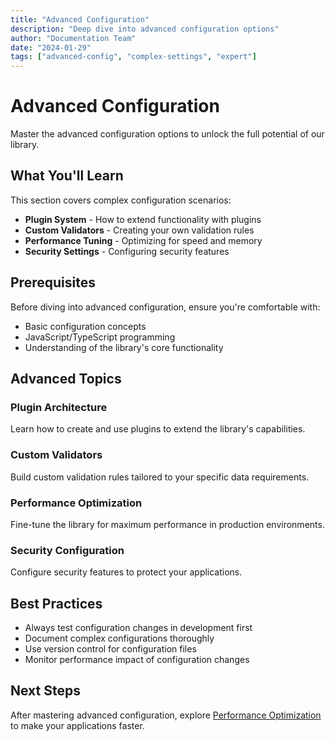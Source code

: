 ```yaml
---
title: "Advanced Configuration"
description: "Deep dive into advanced configuration options"
author: "Documentation Team"
date: "2024-01-29"
tags: ["advanced-config", "complex-settings", "expert"]
---
```


# Advanced Configuration

Master the advanced configuration options to unlock the full potential of our library.

## What You'll Learn

This section covers complex configuration scenarios:

- **Plugin System** - How to extend functionality with plugins
- **Custom Validators** - Creating your own validation rules
- **Performance Tuning** - Optimizing for speed and memory
- **Security Settings** - Configuring security features

## Prerequisites

Before diving into advanced configuration, ensure you're comfortable with:
- Basic configuration concepts
- JavaScript/TypeScript programming
- Understanding of the library's core functionality

## Advanced Topics

### Plugin Architecture
Learn how to create and use plugins to extend the library's capabilities.

### Custom Validators
Build custom validation rules tailored to your specific data requirements.

### Performance Optimization
Fine-tune the library for maximum performance in production environments.

### Security Configuration
Configure security features to protect your applications.

## Best Practices

- Always test configuration changes in development first
- Document complex configurations thoroughly
- Use version control for configuration files
- Monitor performance impact of configuration changes

## Next Steps

After mastering advanced configuration, explore [Performance Optimization](../performance-optimization) to make your applications faster. 